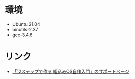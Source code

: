 # 環境
* Ubuntu 21.04
* binutils-2.37
* gcc-3.4.6

# リンク
* [「12ステップで作る 組込みOS自作入門」のサポートページ](https://kozos.jp/books/makeos/)
